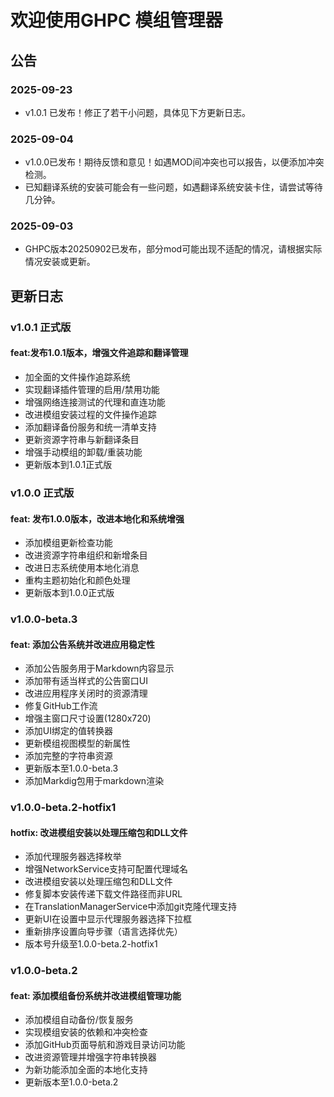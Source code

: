 # 欢迎使用GHPC 模组管理器

## 公告

### 2025-09-23

- v1.0.1 已发布！修正了若干小问题，具体见下方更新日志。

### 2025-09-04

- v1.0.0已发布！期待反馈和意见！如遇MOD间冲突也可以报告，以便添加冲突检测。
- 已知翻译系统的安装可能会有一些问题，如遇翻译系统安装卡住，请尝试等待几分钟。

### 2025-09-03

- GHPC版本20250902已发布，部分mod可能出现不适配的情况，请根据实际情况安装或更新。

## 更新日志

### v1.0.1 正式版

#### feat:发布1.0.1版本，增强文件追踪和翻译管理
  - 加全面的文件操作追踪系统
  - 实现翻译插件管理的启用/禁用功能
  - 增强网络连接测试的代理和直连功能
  - 改进模组安装过程的文件操作追踪
  - 添加翻译备份服务和统一清单支持
  - 更新资源字符串与新翻译条目
  - 增强手动模组的卸载/重装功能
  - 更新版本到1.0.1正式版

### v1.0.0 正式版

#### feat: 发布1.0.0版本，改进本地化和系统增强
  - 添加模组更新检查功能
  - 改进资源字符串组织和新增条目     
  - 改进日志系统使用本地化消息
  - 重构主题初始化和颜色处理
  - 更新版本到1.0.0正式版

### v1.0.0-beta.3

#### feat: 添加公告系统并改进应用稳定性
- 添加公告服务用于Markdown内容显示
- 添加带有适当样式的公告窗口UI
- 改进应用程序关闭时的资源清理
- 修复GitHub工作流
- 增强主窗口尺寸设置(1280x720)
- 添加UI绑定的值转换器
- 更新模组视图模型的新属性
- 添加完整的字符串资源
- 更新版本至1.0.0-beta.3
- 添加Markdig包用于markdown渲染

### v1.0.0-beta.2-hotfix1

#### hotfix: 改进模组安装以处理压缩包和DLL文件
- 添加代理服务器选择枚举
- 增强NetworkService支持可配置代理域名
- 改进模组安装以处理压缩包和DLL文件
- 修复脚本安装传递下载文件路径而非URL
- 在TranslationManagerService中添加git克隆代理支持
- 更新UI在设置中显示代理服务器选择下拉框
- 重新排序设置向导步骤（语言选择优先）
- 版本号升级至1.0.0-beta.2-hotfix1

### v1.0.0-beta.2

#### feat: 添加模组备份系统并改进模组管理功能
- 添加模组自动备份/恢复服务
- 实现模组安装的依赖和冲突检查
- 添加GitHub页面导航和游戏目录访问功能
- 改进资源管理并增强字符串转换器
- 为新功能添加全面的本地化支持
- 更新版本至1.0.0-beta.2